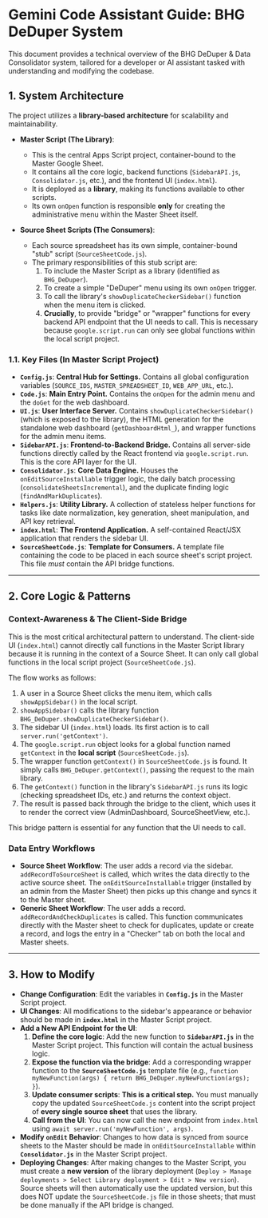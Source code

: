 # Gemini Code Assistant Guide: BHG DeDuper System

This document provides a technical overview of the BHG DeDuper & Data Consolidator system, tailored for a developer or AI assistant tasked with understanding and modifying the codebase.

## 1. System Architecture

The project utilizes a **library-based architecture** for scalability and maintainability.

-   **Master Script (The Library)**:
    -   This is the central Apps Script project, container-bound to the Master Google Sheet.
    -   It contains all the core logic, backend functions (`SidebarAPI.js`, `Consolidator.js`, etc.), and the frontend UI (`index.html`).
    -   It is deployed as a **library**, making its functions available to other scripts.
    -   Its own `onOpen` function is responsible **only** for creating the administrative menu within the Master Sheet itself.

-   **Source Sheet Scripts (The Consumers)**:
    -   Each source spreadsheet has its own simple, container-bound "stub" script (`SourceSheetCode.js`).
    -   The primary responsibilities of this stub script are:
        1.  To include the Master Script as a library (identified as `BHG_DeDuper`).
        2.  To create a simple "DeDuper" menu using its own `onOpen` trigger.
        3.  To call the library's `showDuplicateCheckerSidebar()` function when the menu item is clicked.
        4.  **Crucially**, to provide "bridge" or "wrapper" functions for every backend API endpoint that the UI needs to call. This is necessary because `google.script.run` can only see global functions within the local script project.

### 1.1. Key Files (In Master Script Project)

-   **`Config.js`**: **Central Hub for Settings.** Contains all global configuration variables (`SOURCE_IDS`, `MASTER_SPREADSHEET_ID`, `WEB_APP_URL`, etc.).
-   **`Code.js`**: **Main Entry Point.** Contains the `onOpen` for the admin menu and the `doGet` for the web dashboard.
-   **`UI.js`**: **User Interface Server.** Contains `showDuplicateCheckerSidebar()` (which is exposed to the library), the HTML generation for the standalone web dashboard (`getDashboardHtml_`), and wrapper functions for the admin menu items.
-   **`SidebarAPI.js`**: **Frontend-to-Backend Bridge.** Contains all server-side functions directly called by the React frontend via `google.script.run`. This is the core API layer for the UI.
-   **`Consolidator.js`**: **Core Data Engine.** Houses the `onEditSourceInstallable` trigger logic, the daily batch processing (`consolidateSheetsIncremental`), and the duplicate finding logic (`findAndMarkDuplicates`).
-   **`Helpers.js`**: **Utility Library.** A collection of stateless helper functions for tasks like date normalization, key generation, sheet manipulation, and API key retrieval.
-   **`index.html`**: **The Frontend Application.** A self-contained React/JSX application that renders the sidebar UI.
-   **`SourceSheetCode.js`**: **Template for Consumers.** A template file containing the code to be placed in each source sheet's script project. This file *must* contain the API bridge functions.

---

## 2. Core Logic & Patterns

### Context-Awareness & The Client-Side Bridge

This is the most critical architectural pattern to understand. The client-side UI (`index.html`) cannot directly call functions in the Master Script library because it is running in the context of a Source Sheet. It can only call global functions in the local script project (`SourceSheetCode.js`).

The flow works as follows:

1.  A user in a Source Sheet clicks the menu item, which calls `showAppSidebar()` in the local script.
2.  `showAppSidebar()` calls the library function `BHG_DeDuper.showDuplicateCheckerSidebar()`.
3.  The sidebar UI (`index.html`) loads. Its first action is to call `server.run('getContext')`.
4.  The `google.script.run` object looks for a global function named `getContext` in the **local script** (`SourceSheetCode.js`).
5.  The wrapper function `getContext()` in `SourceSheetCode.js` is found. It simply calls `BHG_DeDuper.getContext()`, passing the request to the main library.
6.  The `getContext()` function in the library's `SidebarAPI.js` runs its logic (checking spreadsheet IDs, etc.) and returns the context object.
7.  The result is passed back through the bridge to the client, which uses it to render the correct view (AdminDashboard, SourceSheetView, etc.).

This bridge pattern is essential for any function that the UI needs to call.

### Data Entry Workflows

-   **Source Sheet Workflow**: The user adds a record via the sidebar. `addRecordToSourceSheet` is called, which writes the data directly to the active source sheet. The `onEditSourceInstallable` trigger (installed by an admin from the Master Sheet) then picks up this change and syncs it to the Master sheet.
-   **Generic Sheet Workflow**: The user adds a record. `addRecordAndCheckDuplicates` is called. This function communicates directly with the Master sheet to check for duplicates, update or create a record, and logs the entry in a "Checker" tab on both the local and Master sheets.

---

## 3. How to Modify

-   **Change Configuration**: Edit the variables in **`Config.js`** in the Master Script project.
-   **UI Changes**: All modifications to the sidebar's appearance or behavior should be made in **`index.html`** in the Master Script project.
-   **Add a New API Endpoint for the UI**:
    1.  **Define the core logic**: Add the new function to **`SidebarAPI.js`** in the Master Script project. This function will contain the actual business logic.
    2.  **Expose the function via the bridge**: Add a corresponding wrapper function to the **`SourceSheetCode.js`** template file (e.g., `function myNewFunction(args) { return BHG_DeDuper.myNewFunction(args); }`).
    3.  **Update consumer scripts**: **This is a critical step.** You must manually copy the updated `SourceSheetCode.js` content into the script project of **every single source sheet** that uses the library.
    4.  **Call from the UI**: You can now call the new endpoint from `index.html` using `await server.run('myNewFunction', args)`.
-   **Modify `onEdit` Behavior**: Changes to how data is synced from source sheets to the Master should be made in `onEditSourceInstallable` within **`Consolidator.js`** in the Master Script project.
-   **Deploying Changes**: After making changes to the Master Script, you must create a **new version** of the library deployment (`Deploy > Manage deployments > Select Library deployment > Edit > New version`). Source sheets will then automatically use the updated version, but this does NOT update the `SourceSheetCode.js` file in those sheets; that must be done manually if the API bridge is changed.